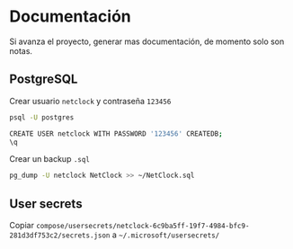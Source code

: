 # Documentación

Si avanza el proyecto, generar mas documentación, de momento solo son notas.

## PostgreSQL

Crear usuario `netclock` y contraseña `123456`

```bash
psql -U postgres

CREATE USER netclock WITH PASSWORD '123456' CREATEDB;
\q
```

Crear un backup `.sql`

```bash
pg_dump -U netclock NetClock >> ~/NetClock.sql
```

## User secrets

Copiar `compose/usersecrets/netclock-6c9ba5ff-19f7-4984-bfc9-281d3df753c2/secrets.json` a `~/.microsoft/usersecrets/`
